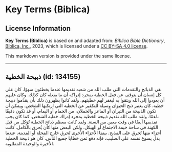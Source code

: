 # Key Terms (Biblica)

## License Information

**Key Terms (Biblica)** is based on and adapted from: _Biblica Bible Dictionary_, [Biblica, Inc.](https://www.biblica.com/), 2023, which is licensed under a [CC BY-SA 4.0 license](https://creativecommons.org/licenses/by-sa/4.0/legalcode.en).

This markdown version is provided under the same license.



--------------------------------

## ذبيحة الخطية (id: 134155)

هي الذبائح والتقدمات التي طلب الله من شعبه تقديمها عندما يخطئون سهوًا. كان على كل إنسان أن يتوقف عن فعل الخطية بمجرد إدراكه أن ما يفعله كان كذلك. وكان عليهم أن يعودوا إلى الله ويثقوا به ليغفر لهم خطيتهم. ولقد كانوا يظهرون ذلك بأن يقدّموا ذبيحة خطية. كان يعتبر ذبح الحيوان وسيلة للتكفير عن الخطية التي ارتكبها الشخص. ويمكن أن تكون الذبيحة من الثيران أو الماعز والحملان، من الحمام أو اليمام، أو قد تكون دقيقًا ناعمًا. ولقد طلب الله تقديم ذبيحة الخطية بمجرد إدراك خطية الشخص. كما كان يجب تقديمها أيضًا في وقت معين من السنة. ولقد كانت معظم ذبائح الخطية تُؤكل من قبل الكهنة في ساحة خيمة الاجتماع أو الهيكل. ولكن البعض منها كان يُحرق بالكامل. كانت أجزاء منها تُحرق على المذبح. بينما الأجزاء الأخرى تُحرق خارج المحلة أو المدينة. عندما بذل يسوع نفسه على الصليب، فإنه دفع ثمن خطايا جميع الناس. كان هو ذبيحة الخطية الأخيرة والوحيدة المطلوبة.


